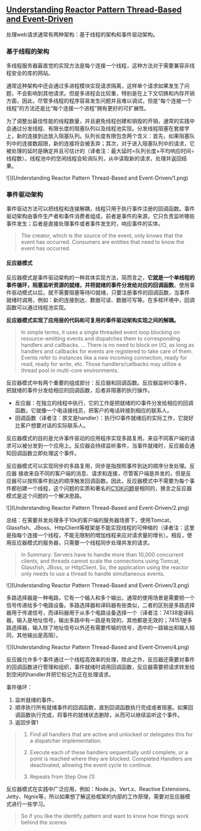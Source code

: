 ## [Understanding Reactor Pattern Thread-Based and Event-Driven](https://dzone.com/articles/understanding-reactor-pattern-thread-based-and-eve)

处理web请求通常有两种架构：基于线程的架构和事件驱动架构。

### 基于线程的架构

多线程服务器最直觉的实现方法是每个连接一个线程，这种方法对于需要兼容非线程安全的库的网站。

通常这种架构中还会通过多进程模块实现请求隔离，这样单个请求如果发生了问题，不会影响到其他请求。但是多进程会比较重，特别是在上下文切换和内存开销方面，因此，尽管多线程的程序容易发生问题并且难以调试，但是“每个连接一个线程”的方法还是比“每个连接一个进程”拥有更好的可扩展性。

为了调整出最佳性能的线程数量，并且避免线程创建和销毁的开销，通常的实践中会通过分发线程、有限长度的阻塞队列以及线程池实现。分发线程阻塞在套接字上，新的连接到达放入阻塞队列。队列长度有限包含两个含义：首先，如果阻塞队列中的连接数超限，新的连接将会被丢弃；其次，对于进入阻塞队列中的请求，它被处理的延时是确定并且可估计的（译者注：最大延时=队列长度×平均响应时间÷线程数）。线程池中的空闲线程会轮询队列，从中读取新的请求，处理并返回结果。

![](Understanding Reactor Pattern Thread-Based and Event-Driven/1.png)

### 事件驱动架构

事件驱动方法可以把线程和连接解耦，线程只用于执行事件注册的回调函数。事件驱动架构由事件生产者和事件消费者组成，前者是事件的来源，它只负责监听哪些事件发生；后者是直接处理事件或者事件发生时，响应事件的实体。
>The creator, which is the source of the event, only knows that the event has occurred. Consumers are entities that need to know the event has occurred.

#### 反应器模式

反应器模式是事件驱动架构的一种具体实现方法，简而言之，**它就是一个单线程的事件循环，阻塞监听资源的就绪，并将就绪的事件分发给对应的回调函数**。使用事件驱动模式以后，就不需要阻塞等待IO就绪，只要注册事件的回调函数，当事件就绪时调用，例如：新的连接到达、数据可读、数据可写等。在多核环境中，回调函数可以通过线程池实现。

**反应器模式实现了应用层的代码和可复用的事件驱动架构实现之间的解耦。**

>In simple terms, it uses a single threaded event loop blocking on resource-emitting events and dispatches them to corresponding handlers and callbacks. ... There is no need to block on I/O, as long as handlers and callbacks for events are registered to take care of them. Events refer to instances like a new incoming connection, ready for read, ready for write, etc. Those handlers/callbacks may utilize a thread pool in multi-core environments.

反应器模式中有两个重要的组成部分：反应器和回调函数。反应器监听IO事件，把就绪的事件分发给相应的回调函数，后者非阻塞的执行操作。

* 反应器：在独立的线程中执行，它的工作是把就绪的IO事件分发给相应的回调函数。它就像一个电话接线员，把客户的电话转接到相应的联系人。
* 回调函数（译者注：原文是handler）：执行IO事件就绪后的实际工作，它就好比客户想要对话的实际联系人。

反应器模式的目的是允许事件驱动的应用程序实现多路复用，来自不同客户端的请求可以被分发到一个应用上。反应器会持续监听事件，当事件就绪时，反应器会通知回调函数立即处理这个事件。

反应器模式可以实现同步的多路复用，同步是指按照事件到达的顺序分发处理。反应器 接收来自不同的客户端的消息、请求和连接，尽管客户端是并发的，但是反应器可以按照事件到达的顺序触发回调函数。因此，反应器模式中不需要为每个事件都创建一个线程，这个问题的实质和著名的[C10K问题](http://www.kegel.com/c10k.html)是相同的，换言之反应器模式是这个问题的一个解决思路。

![](Understanding Reactor Pattern Thread-Based and Event-Driven/2.png)

总结：在需要并发处理多于10k的客户端的服务器场景下，使用Tomcat、Glassfish、JBoss、HttpClient等框架是不能实现线程的可伸缩的（译者注：这里是指每个连接一个线程，不能无限制的增加线程来应对请求量的增长）。相反，使用反应器模式的服务器，只需要一个线程同步处理并发的请求。
>In Summary: Servers have to handle more than 10,000 concurrent clients, and threads cannot scale the connections using Tomcat, Glassfish, JBoss, or HttpClient. So, the application using the reactor only needs to use a thread to handle simultaneous events.

![](Understanding Reactor Pattern Thread-Based and Event-Driven/3.png)

多路选择器是一种电路，它有一个输入和多个输出，通常的使用场景是需要把一个信号传递给多个电路设备。多路选择器和译码器有些类似，二者的区别是多路选择器用于传递信号，而译码器用于从多个电路设备选择一个（译者注：74138是译码器，输入是地址信号，输出多路中有一路是有效的，其他都是无效的；74151是多路选择器，输入除了地址信号以外还有需要传输的信号，选中的一路输出和输入相同，其他输出是高阻）。

![](Understanding Reactor Pattern Thread-Based and Event-Driven/4.png)

反应器允许多个事件通过一个线程高效率的处理，除此之外，反应器还需要对事件的回调函数进行管理和组织，事件就绪时调用回调函数，反应器需要把请求转发给到空闲的handler并把它标记为正在处理请求。

事件循环：

1. 监听就绪的事件，
2. 顺序执行所有就绪事件的回调函数，直到回调函数执行完成或者阻塞。如果回调函数执行完成，将事件的就绪状态删除，从而可以继续监听这个事件。
3. 返回步骤1
>1. Find all handlers that are active and unlocked or delegates this for a dispatcher implementation.
>
>2. Execute each of these handlers sequentially until complete, or a point is reached where they are blocked. Completed Handlers are deactivated, allowing the event cycle to continue.
>
>3. Repeats from Step One (1)

反应器模式在实践中广泛应用，例如：Node.js、Vert.x、Reactive Extensions、Jetty、Ngnix等，所以如果想了解这些框架的内部的工作原理，需要对反应器模式进行一些学习。
>So if you like the identify pattern and want to know how things work behind the scenes
